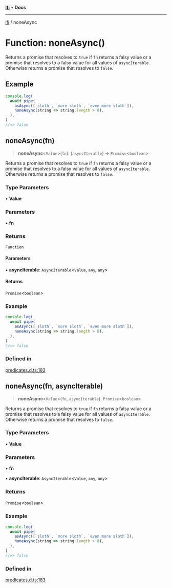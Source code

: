[**lfi**](../readme.md) • **Docs**

***

[lfi](../globals.md) / noneAsync

# Function: noneAsync()

Returns a promise that resolves to `true` if `fn` returns a falsy value or a
promise that resolves to a falsy value for all values of `asyncIterable`.
Otherwise returns a promise that resolves to `false`.

## Example

```js
console.log(
  await pipe(
    asAsync([`sloth`, `more sloth`, `even more sloth`]),
    noneAsync(string => string.length > 8),
  ),
)
//=> false
```

## noneAsync(fn)

> **noneAsync**\<`Value`\>(`fn`): (`asyncIterable`) => `Promise`\<`boolean`\>

Returns a promise that resolves to `true` if `fn` returns a falsy value or a
promise that resolves to a falsy value for all values of `asyncIterable`.
Otherwise returns a promise that resolves to `false`.

### Type Parameters

• **Value**

### Parameters

• **fn**

### Returns

`Function`

#### Parameters

• **asyncIterable**: `AsyncIterable`\<`Value`, `any`, `any`\>

#### Returns

`Promise`\<`boolean`\>

### Example

```js
console.log(
  await pipe(
    asAsync([`sloth`, `more sloth`, `even more sloth`]),
    noneAsync(string => string.length > 8),
  ),
)
//=> false
```

### Defined in

[predicates.d.ts:183](https://github.com/TomerAberbach/lfi/blob/a3eb3a94b2928b5200a7bcd0a14fdc70f0cb5947/src/operations/predicates.d.ts#L183)

## noneAsync(fn, asyncIterable)

> **noneAsync**\<`Value`\>(`fn`, `asyncIterable`): `Promise`\<`boolean`\>

Returns a promise that resolves to `true` if `fn` returns a falsy value or a
promise that resolves to a falsy value for all values of `asyncIterable`.
Otherwise returns a promise that resolves to `false`.

### Type Parameters

• **Value**

### Parameters

• **fn**

• **asyncIterable**: `AsyncIterable`\<`Value`, `any`, `any`\>

### Returns

`Promise`\<`boolean`\>

### Example

```js
console.log(
  await pipe(
    asAsync([`sloth`, `more sloth`, `even more sloth`]),
    noneAsync(string => string.length > 8),
  ),
)
//=> false
```

### Defined in

[predicates.d.ts:183](https://github.com/TomerAberbach/lfi/blob/a3eb3a94b2928b5200a7bcd0a14fdc70f0cb5947/src/operations/predicates.d.ts#L183)
